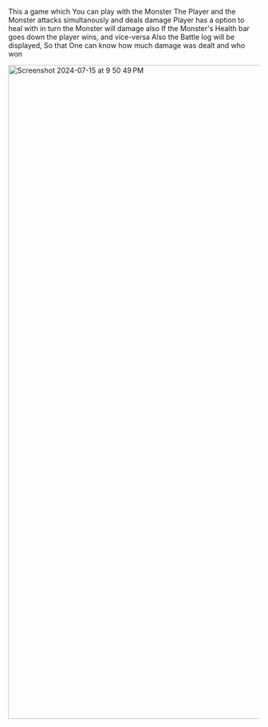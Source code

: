 This a game which You can play with the Monster
The Player and the Monster attacks simultanously and deals damage
Player has a option to heal with in turn the Monster will damage also
If the Monster's Health bar goes down the player wins, and vice-versa
Also the Battle log will be displayed, So that One can know how much damage was dealt and who won

<img width="1311" alt="Screenshot 2024-07-15 at 9 50 49 PM" src="https://github.com/user-attachments/assets/0bcd5a39-8fdc-49ce-a6cd-bd90d5ac0dfb">
